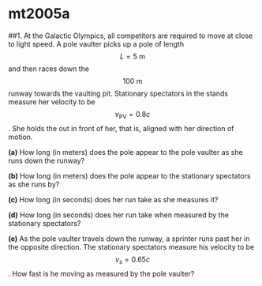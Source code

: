 # mt2005a

##1.
At the Galactic Olympics, all competitors are required to move at close to light speed. A pole vaulter picks up a pole of length $$L=5\:\text{m}$$ and then races down the $$100\:\text{m}$$ runway towards the vaulting pit. Stationary spectators in the stands measure her velocity to be $$v_{\text{PV}}=0.8c$$. She holds the out in front of her, that is, aligned with her direction of motion.

**(a)** How long (in meters) does the pole appear to the pole vaulter as she runs down the runway?

**(b)** How long (in meters) does the pole appear to the stationary spectators as she runs by?

**(c)** How long (in seconds) does her run take as she measures it?

**(d)** How long (in seconds) does her run take when measured by the stationary spectators?

**(e)** As the pole vaulter travels down the runway, a sprinter runs past her in the opposite
direction. The stationary spectators measure his velocity to be $$v_s=0.65c$$. How fast is he moving as measured by the pole vaulter?
